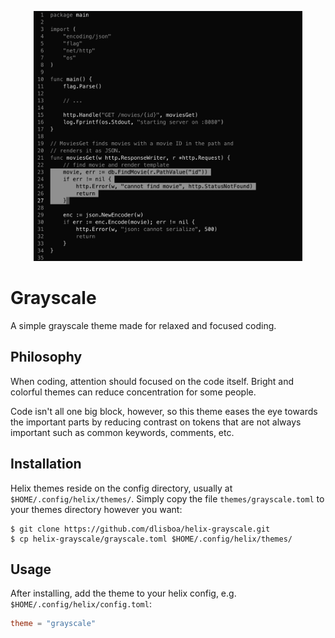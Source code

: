 <p align="center">
  <img src="showcase.png" alt="header" height="400"/>
</p>

# Grayscale

A simple grayscale theme made for relaxed and focused coding.

## Philosophy

When coding, attention should focused on the code itself. Bright and colorful
themes can reduce concentration for some people.

Code isn't all one big block, however, so this theme eases the eye towards the
important parts by reducing contrast on tokens that are not always important
such as common keywords, comments, etc.

## Installation

Helix themes reside on the config directory, usually at
`$HOME/.config/helix/themes/`. Simply copy the file `themes/grayscale.toml` to
your themes directory however you want:

```shell
$ git clone https://github.com/dlisboa/helix-grayscale.git
$ cp helix-grayscale/grayscale.toml $HOME/.config/helix/themes/
```

## Usage

After installing, add the theme to your helix config, e.g. `$HOME/.config/helix/config.toml`:

```toml
theme = "grayscale"
```
